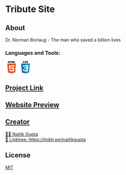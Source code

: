 # Tribute Site

## About

Dr. Norman Borlaug - The man who saved a billion lives

<h3 align="left">Languages and Tools:</h3>
<p align="left">
  <img src="https://raw.githubusercontent.com/devicons/devicon/master/icons/html5/html5-original-wordmark.svg" alt="html5"
    width="40" height="40" /> </a> <a href="https://www.adobe.com/in/products/illustrator.html" target="_blank" rel="noreferrer">
  <img src="https://raw.githubusercontent.com/devicons/devicon/master/icons/css3/css3-original-wordmark.svg" alt="css3"
    width="40" height="40" /> </a> <a href="https://www.w3.org/html/" target="_blank" rel="noreferrer"> 
</p>


## Project Link

## Website Preview

## Creator
👨‍💻 Naitik Gupta </br>
🌴 Linktree: https://linktr.ee/inaitikgupta


## License
[MIT](https://choosealicense.com/licenses/mit/)

